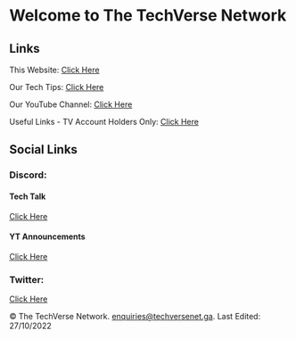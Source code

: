 # Welcome to The TechVerse Network

## Links
This Website: [Click Here](https://techversenet.ga)


Our Tech Tips: [Click Here](https://techversecs.wixsite.com/tvcs/blog)


Our YouTube Channel: [Click Here](https://www.youtube.com/channel/UCD6Y1pwh4QRnkyOkviur8hQ)

Useful Links - TV Account Holders Only: [Click Here](...blob/main/USEFULLINKS.md)


## Social Links
### Discord:
#### Tech Talk
[Click Here](https://discord.gg/xCsrZyYDEH)


#### YT Announcements
[Click Here](https://discord.gg/https://discord.gg/ntrrqAJWST)


### Twitter:
[Click Here](https://twitter.com/TechVerseIT)











© The TechVerse Network. enquiries@techversenet.ga. Last Edited: 27/10/2022
